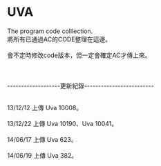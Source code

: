 UVA
===

The program code colllection.
<br>將所有已通過AC的CODE整理在這邊。</br>
<br>會不定時修改code版本，但一定會確定AC才傳上來。</br>
<br></br>
<br>-------------------更新紀錄-------------------------</br>

<br>13/12/12  上傳 Uva 10008。</br>
<br>13/12/22  上傳 Uva 10190、Uva 10041。</br>
<br>14/06/17  上傳 Uva 623。</br>
<br>14/06/19  上傳 Uva 382。</br>

